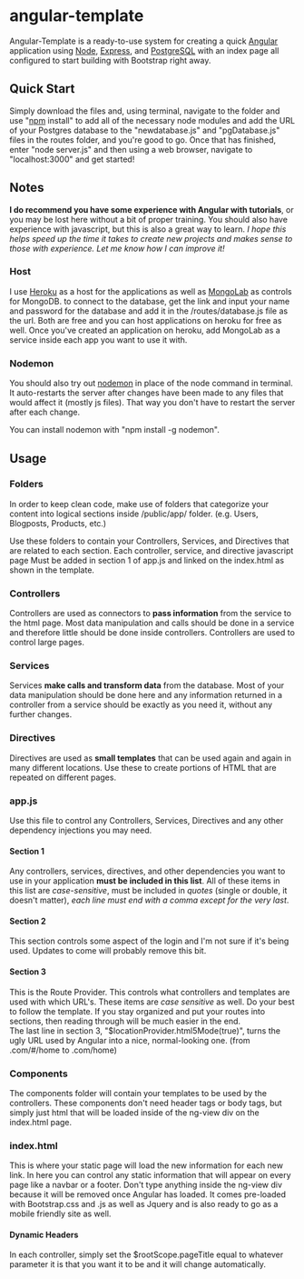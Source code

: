 # angular-template
Angular-Template is a ready-to-use system for creating a quick [Angular](https://angularjs.org) application using [Node](https://nodejs.org), [Express](http://expressjs.com), and [PostgreSQL](http://www.postgresql.org) with an index page all configured to start building with Bootstrap right away.




## Quick Start
Simply download the files and, using terminal, navigate to the folder and use "[npm](https://www.npmjs.com) install" to add all of the necessary node modules and add the URL of your Postgres database to the "newdatabase.js" and "pgDatabase.js" files in the routes folder, and you're good to go. Once that has finished, enter "node server.js" and then using a web browser, navigate to "localhost:3000" and get started!




## Notes
**I do recommend you have some experience with Angular with tutorials**, or you may be lost here without a bit of proper training. You should also have experience with javascript, but this is also a great way to learn.
_I hope this helps speed up the time it takes to create new projects and makes sense to those with experience. Let me know how I can improve it!_

### Host
I use [Heroku](https://heroku.com) as a host for the applications as well as [MongoLab](https://mongolab.com) as controls for MongoDB. to connect to the database, get the link and input your name and password for the database and add it in the /routes/database.js file as the url. Both are free and you can host applications on heroku for free as well. Once you've created an application on heroku, add MongoLab as a service inside each app you want to use it with.

### Nodemon
You should also try out [nodemon](https://www.npmjs.com/package/nodemon) in place of the node command in terminal. It auto-restarts the server after changes have been made to any files that would affect it (mostly js files). That way you don't have to restart the server after each change. 

You can install nodemon with "npm install -g nodemon".




## Usage
### Folders
In order to keep clean code, make use of folders that categorize your content into logical sections inside /public/app/ folder. (e.g. Users, Blogposts, Products, etc.)

Use these folders to contain your Controllers, Services, and Directives that are related to each section. Each controller, service, and directive javascript page Must be added in section 1 of app.js and linked on the index.html as shown in the template.

### Controllers
Controllers are used as connectors to **pass information** from the service to the html page. Most data manipulation and calls should be done in a service and therefore little should be done inside controllers. Controllers are used to control large pages.

### Services
Services **make calls and transform data** from the database. Most of your data manipulation should be done here and any information returned in a controller from a service should be exactly as you need it, without any further changes. 

### Directives
Directives are used as **small templates** that can be used again and again in many different locations. Use these to create portions of HTML that are repeated on different pages.

### app.js
Use this file to control any Controllers, Services, Directives and any other dependency injections you may need.

#### Section 1
Any controllers, services, directives, and other dependencies you want to use in your application **must be included in this list**. All of these items in this list are _case-sensitive_, must be included in _quotes_ (single or double, it doesn't matter), _each line must end with a comma except for the very last_.
#### Section 2
This section controls some aspect of the login and I'm not sure if it's being used. Updates to come will probably remove this bit.
#### Section 3
This is the Route Provider. This controls what controllers and templates are used with which URL's. These items are _case sensitive_ as well. Do your best to follow the template. If you stay organized and put your routes into sections, then reading through will be much easier in the end.  
The last line in section 3, "$locationProvider.html5Mode(true)", turns the ugly URL used by Angular into a nice, normal-looking one. (from .com/#/home to .com/home)

### Components
The components folder will contain your templates to be used by the controllers. These components don't need header tags or body tags, but simply just html that will be loaded inside of the ng-view div on the index.html page. 

### index.html
This is where your static page will load the new information for each new link. In here you can control any static information that will appear on every page like a navbar or a footer. Don't type anything inside the ng-view div because it will be removed once Angular has loaded. It comes pre-loaded with Bootstrap.css and .js as well as Jquery and is also ready to go as a mobile friendly site as well.

#### Dynamic Headers
In each controller, simply set the $rootScope.pageTitle equal to whatever parameter it is that you want it to be and it will change automatically.
